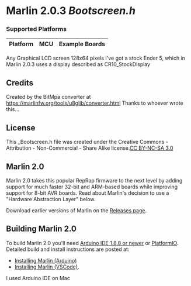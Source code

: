 # Marlin 2.0.3 _Bootscreen.h_


### Supported Platforms

  Platform|MCU|Example Boards
  --------|---|-------
Any Graphical LCD screen 128x64 pixels
I've got a stock Ender 5, which in Marlin 2.0.3 uses a display described as CR10_StockDisplay



## Credits

Created by the BitMpa converter at https://marlinfw.org/tools/u8glib/converter.html
Thanks to whoever wrote this...

## License

This _Bootscreen.h file was created under the Creative Commons - Attribution - Non-Commercial - Share Alike license.[CC BY-NC-SA 3.0](/LICENSE) 


## Marlin 2.0

Marlin 2.0 takes this popular RepRap firmware to the next level by adding support for much faster 32-bit and ARM-based boards while improving support for 8-bit AVR boards. Read about Marlin's decision to use a "Hardware Abstraction Layer" below.

Download earlier versions of Marlin on the [Releases page](https://github.com/MarlinFirmware/Marlin/releases).

## Building Marlin 2.0

To build Marlin 2.0 you'll need [Arduino IDE 1.8.8 or newer](https://www.arduino.cc/en/main/software) or [PlatformIO](http://docs.platformio.org/en/latest/ide.html#platformio-ide). Detailed build and install instructions are posted at:

  - [Installing Marlin (Arduino)](http://marlinfw.org/docs/basics/install_arduino.html)
  - [Installing Marlin (VSCode)](http://marlinfw.org/docs/basics/install_platformio_vscode.html).
  
  I used Arduino IDE on Mac
